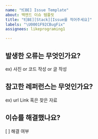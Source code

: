 ```yaml
---
name: "❗[BE] Issue Template"
about: 백엔드 이슈 템플릿
title: "❗[BE][Stack][Issue를 적어주세요]"
labels: "\U0001F92CBugFix"
assignees: likeprograming1

---
```


## 발생한 오류는 무엇인가요?
ex) 사진 or 코드 작성 or 글 작성

## 참고한 레퍼런스는 무엇인가요?
ex) url Link 혹은 찾은 자료

## 이슈를 해결했나요?
[ ] 해결 여부
